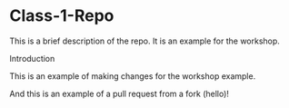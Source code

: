 # Class-1-Repo

This is a brief description of the repo.
It is an example for the workshop. 

Introduction

This is an example of making changes for the workshop example.

And this is an example of a pull request from a fork (hello)!